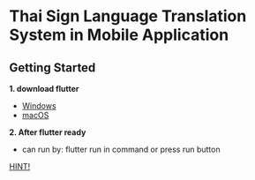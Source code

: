 # Thai Sign Language Translation System in Mobile Application

## Getting Started
**1. download flutter**
  - [Windows](https://flutter.dev/docs/get-started/install/windows)
  - [macOS](https://flutter.dev/docs/get-started/install/macos)
  
  **2. After flutter ready**
  - can run by: flutter run in command or press run button
  
 [HINT!](https://medium.com/@jo.andy3/%E0%B8%81%E0%B8%B2%E0%B8%A3-install-flutter-59ec52b5a0b2)
